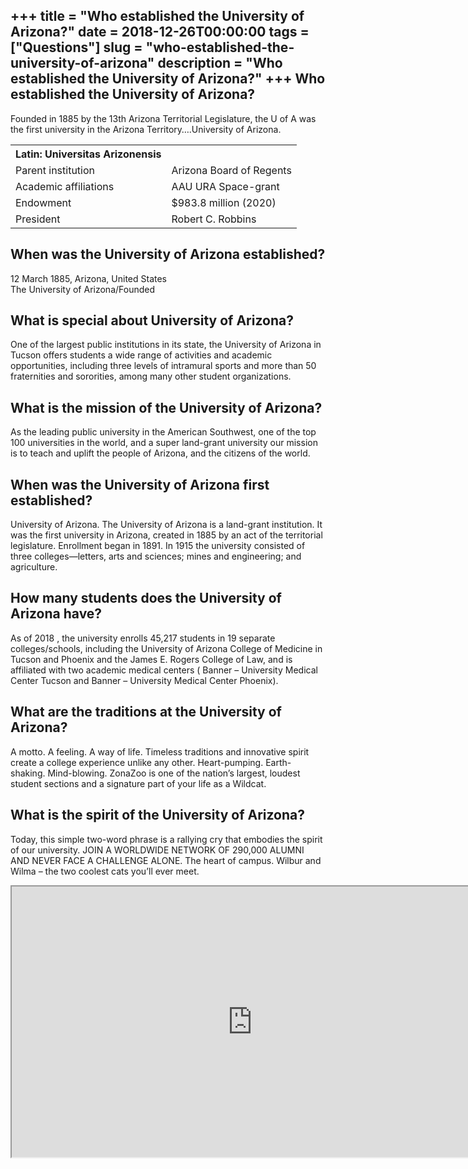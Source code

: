 +++
title = "Who established the University of Arizona?"
date = 2018-12-26T00:00:00
tags = ["Questions"]
slug = "who-established-the-university-of-arizona"
description = "Who established the University of Arizona?"
+++
Who established the University of Arizona?
------------------------------------------

Founded in 1885 by the 13th Arizona Territorial Legislature, the U of A was the first university in the Arizona Territory….University of Arizona.

<table><tr><th>Latin: Universitas Arizonensis</th></tr><tr><td>Parent institution</td><td>Arizona Board of Regents</td></tr><tr><td>Academic affiliations</td><td>AAU URA Space-grant</td></tr><tr><td>Endowment</td><td>$983.8 million (2020)</td></tr><tr><td>President</td><td>Robert C. Robbins</td></tr></table>

When was the University of Arizona established?
-----------------------------------------------

12 March 1885, Arizona, United States  
The University of Arizona/Founded

What is special about University of Arizona?
--------------------------------------------

One of the largest public institutions in its state, the University of Arizona in Tucson offers students a wide range of activities and academic opportunities, including three levels of intramural sports and more than 50 fraternities and sororities, among many other student organizations.

What is the mission of the University of Arizona?
-------------------------------------------------

As the leading public university in the American Southwest, one of the top 100 universities in the world, and a super land-grant university our mission is to teach and uplift the people of Arizona, and the citizens of the world.

When was the University of Arizona first established?
-----------------------------------------------------

University of Arizona. The University of Arizona is a land-grant institution. It was the first university in Arizona, created in 1885 by an act of the territorial legislature. Enrollment began in 1891. In 1915 the university consisted of three colleges—letters, arts and sciences; mines and engineering; and agriculture.

How many students does the University of Arizona have?
------------------------------------------------------

As of 2018 , the university enrolls 45,217 students in 19 separate colleges/schools, including the University of Arizona College of Medicine in Tucson and Phoenix and the James E. Rogers College of Law, and is affiliated with two academic medical centers ( Banner – University Medical Center Tucson and Banner – University Medical Center Phoenix).

What are the traditions at the University of Arizona?
-----------------------------------------------------

A motto. A feeling. A way of life. Timeless traditions and innovative spirit create a college experience unlike any other. Heart-pumping. Earth-shaking. Mind-blowing. ZonaZoo is one of the nation’s largest, loudest student sections and a signature part of your life as a Wildcat.

What is the spirit of the University of Arizona?
------------------------------------------------

Today, this simple two-word phrase is a rallying cry that embodies the spirit of our university. JOIN A WORLDWIDE NETWORK OF 290,000 ALUMNI AND NEVER FACE A CHALLENGE ALONE. The heart of campus. Wilbur and Wilma – the two coolest cats you’ll ever meet.

<iframe allow="accelerometer; autoplay; clipboard-write; encrypted-media; gyroscope; picture-in-picture" allowfullscreen="" class="__youtube_prefs__  epyt-is-override  no-lazyload" data-no-lazy="1" data-origheight="433" data-origwidth="770" data-skipgform_ajax_framebjll="" height="433" id="_ytid_69417" loading="lazy" src="https://www.youtube.com/embed/8WDt5U7k2No?enablejsapi=1&autoplay=0&cc_load_policy=0&cc_lang_pref=&iv_load_policy=1&loop=0&modestbranding=0&rel=1&fs=1&playsinline=0&autohide=2&theme=dark&color=red&controls=1&" title="YouTube player" width="770"></iframe>